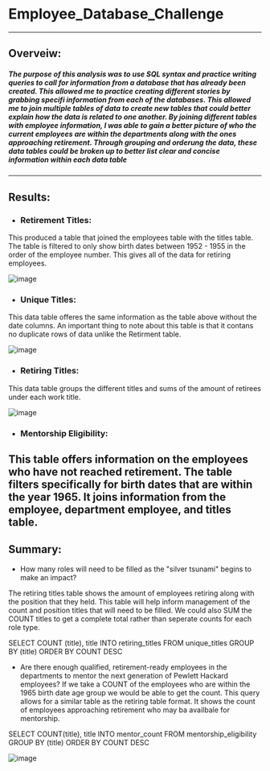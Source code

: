 # Employee_Database_Challenge
---
## Overveiw:
##### The purpose of this analysis was to use SQL syntax and practice writing queries to call for information from a database that has already been created. This allowed me to practice creating different stories by grabbing specifi information from each of the databases. This allowed me to join multiple tables of data to create new tables that could better explain how the data is related to one another. By joining different tables with employee information, I was able to gain a better picture of who the current employees are within the departments along with the ones approaching retirement. Through grouping and orderung the data, these data tables could be broken up to better list clear and concise information within each data table
---
## Results: 

* ### Retirement Titles: 
This produced a table that joined the employees table with the titles table. 
The table is filtered to only show birth dates between 1952 - 1955 in the order of the employee number. This gives all of the data for retiring employees.

![image](https://user-images.githubusercontent.com/105329532/185016869-35bcf254-f34b-4e51-919f-a6da4c8e5b61.png)


* ### Unique Titles: 
This data table offeres the same information as the table above without the date columns.
An important thing to note about this table is that it contans no duplicate rows of data unlike the Retirment table.

![image](https://user-images.githubusercontent.com/105329532/185016326-e260ed2c-9e49-4863-a274-5aae83129773.png)

* ### Retiring Titles: 
This data table groups the different titles and sums of the amount of retirees under each work title.

![image](https://user-images.githubusercontent.com/105329532/185017404-edf83676-b8a2-4b31-a10e-f4715b114a29.png)

* ### Mentorship Eligibility: 
This table offers information on the employees who have not reached retirement. The table filters specifically for birth dates that are within the year 1965. It joins information from the employee, department employee, and titles table. 
---
## Summary:

* How many roles will need to be filled as the "silver tsunami" begins to make an impact?

The retiring titles table shows the amount of employees retiring along with the position that they held. This table will help inform management of the count and position titles that will need to be filled.
We could also SUM the COUNT titles to get a complete total rather than seperate counts for each role type.

SELECT COUNT (title), title
INTO retiring_titles
FROM unique_titles
GROUP BY (title)
ORDER BY COUNT DESC

* Are there enough qualified, retirement-ready employees in the departments to mentor the next generation of Pewlett Hackard employees?
If we take a COUNT of the employees who are within the 1965 birth date age group we would be able to get the count.
This query allows for a similar table as the retiring table format. It shows the count of employees approaching retirement who may ba availbale for mentorship.

SELECT COUNT(title), title
INTO mentor_count
FROM mentorship_eligibility 
GROUP BY (title)
ORDER BY COUNT DESC

![image](https://user-images.githubusercontent.com/105329532/185020927-0c5d4aa6-db42-498c-819d-a770486bc1cc.png)
